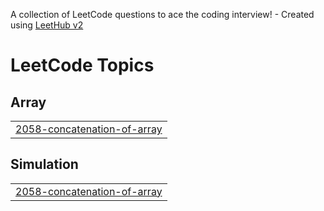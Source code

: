A collection of LeetCode questions to ace the coding interview! - Created using [LeetHub v2](https://github.com/arunbhardwaj/LeetHub-2.0)
<!---LeetCode Topics Start-->
# LeetCode Topics
## Array
|  |
| ------- |
| [2058-concatenation-of-array](https://github.com/SuyoungPark11/leetcode-solved/tree/master/2058-concatenation-of-array) |
## Simulation
|  |
| ------- |
| [2058-concatenation-of-array](https://github.com/SuyoungPark11/leetcode-solved/tree/master/2058-concatenation-of-array) |
<!---LeetCode Topics End-->